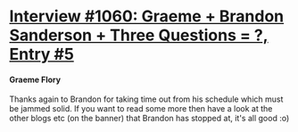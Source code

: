 # [Interview #1060: Graeme + Brandon Sanderson + Three Questions = ?, Entry #5](https://www.theoryland.com/intvmain.php?i=1060#5)

#### Graeme Flory

Thanks again to Brandon for taking time out from his schedule which must be jammed solid. If you want to read some more then have a look at the other blogs etc (on the banner) that Brandon has stopped at, it's all good :o)

